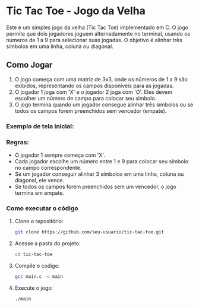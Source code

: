 # Tic Tac Toe - Jogo da Velha

Este é um simples jogo da velha (Tic Tac Toe) implementado em C. O jogo permite que dois jogadores joguem alternadamente no terminal, usando os números de 1 a 9 para selecionar suas jogadas. O objetivo é alinhar três símbolos em uma linha, coluna ou diagonal.

## Como Jogar

1. O jogo começa com uma matriz de 3x3, onde os números de 1 a 9 são exibidos, representando os campos disponíveis para as jogadas.
2. O jogador 1 joga com 'X' e o jogador 2 joga com 'O'. Eles devem escolher um número de campo para colocar seu símbolo.
3. O jogo termina quando um jogador consegue alinhar três símbolos ou se todos os campos forem preenchidos sem vencedor (empate).

### Exemplo de tela inicial:

### Regras:

- O jogador 1 sempre começa com 'X'.
- Cada jogador escolhe um número entre 1 e 9 para colocar seu símbolo no campo correspondente.
- Se um jogador conseguir alinhar 3 símbolos em uma linha, coluna ou diagonal, ele vence.
- Se todos os campos forem preenchidos sem um vencedor, o jogo termina em empate.

### Como executar o código

1. Clone o repositório:
    ```bash
    git clone https://github.com/seu-usuario/tic-tac-toe.git
    ```
2. Acesse a pasta do projeto:
    ```bash
    cd tic-tac-toe
    ```
3. Compile o código:
    ```bash
    gcc main.c -o main
    ```
4. Execute o jogo:
    ```bash
    ./main
    ```
